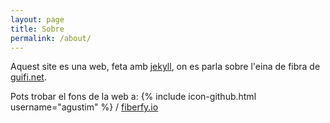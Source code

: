 ```yaml
---
layout: page
title: Sobre
permalink: /about/
---
```


Aquest site es una web, feta amb [jekyll](https://github.com/jekyll/jekyll), on es parla sobre l'eina de fibra de [guifi.net](http://guifi.net).

Pots trobar el fons de la web a:
{% include icon-github.html username="agustim" %} /
[fiberfy.io](https://github.com/agustim/fiberfy.io)
